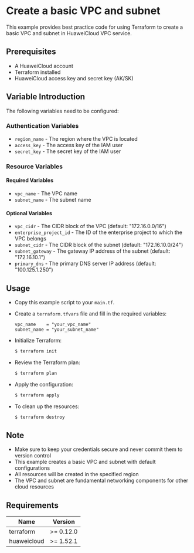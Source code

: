 # Create a basic VPC and subnet

This example provides best practice code for using Terraform to create a basic VPC and subnet in HuaweiCloud VPC service.

## Prerequisites

* A HuaweiCloud account
* Terraform installed
* HuaweiCloud access key and secret key (AK/SK)

## Variable Introduction

The following variables need to be configured:

### Authentication Variables

* `region_name` - The region where the VPC is located
* `access_key` - The access key of the IAM user
* `secret_key` - The secret key of the IAM user

### Resource Variables

#### Required Variables

* `vpc_name` - The VPC name
* `subnet_name` - The subnet name

#### Optional Variables

* `vpc_cidr` - The CIDR block of the VPC (default: "172.16.0.0/16")
* `enterprise_project_id` - The ID of the enterprise project to which the VPC belongs
* `subnet_cidr` - The CIDR block of the subnet (default: "172.16.10.0/24")
* `subnet_gateway` - The gateway IP address of the subnet (default: "172.16.10.1")
* `primary_dns` - The primary DNS server IP address (default: "100.125.1.250")

## Usage

* Copy this example script to your `main.tf`.

* Create a `terraform.tfvars` file and fill in the required variables:

  ```hcl
  vpc_name    = "your_vpc_name"
  subnet_name = "your_subnet_name"
  ```

* Initialize Terraform:

  ```bash
  $ terraform init
  ```

* Review the Terraform plan:

  ```bash
  $ terraform plan
  ```

* Apply the configuration:

  ```bash
  $ terraform apply
  ```

* To clean up the resources:

  ```bash
  $ terraform destroy
  ```

## Note

* Make sure to keep your credentials secure and never commit them to version control
* This example creates a basic VPC and subnet with default configurations
* All resources will be created in the specified region
* The VPC and subnet are fundamental networking components for other cloud resources

## Requirements

| Name | Version |
| ---- | ---- |
| terraform | >= 0.12.0 |
| huaweicloud | >= 1.52.1 |
